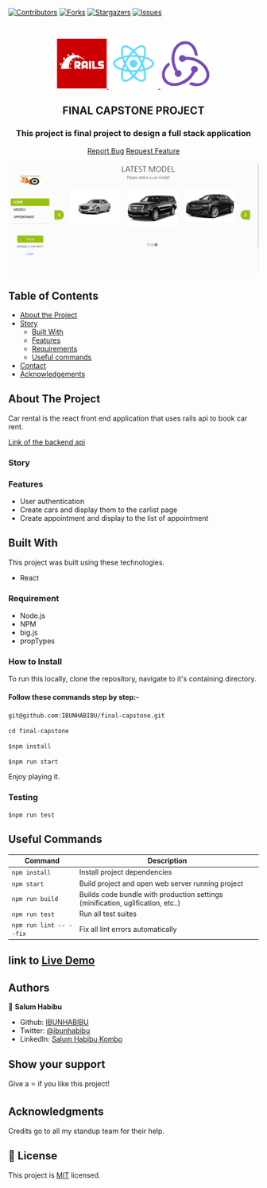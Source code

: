 [![Contributors][contributors-shield]][contributors-url]
[![Forks][forks-shield]][forks-url]
[![Stargazers][stars-shield]][stars-url]
[![Issues][issues-shield]][issues-url]

<br />

<p align="center">
  <a href="git@github.com:IBUNHABIBU/final-capstone.git">
    <p align="center">
      <img src="https://raw.githubusercontent.com/github/explore/80688e429a7d4ef2fca1e82350fe8e3517d3494d/topics/rails/rails.png" alt="Rails" width="100" height="100">
      <img src="https://raw.githubusercontent.com/github/explore/80688e429a7d4ef2fca1e82350fe8e3517d3494d/topics/react/react.png" alt="React" width="100" height="100">
      <img src="https://raw.githubusercontent.com/github/explore/80688e429a7d4ef2fca1e82350fe8e3517d3494d/topics/redux/redux.png" alt="Redux" width="100" height="100">
    </p>
  </a>

  <h2 align="center"> FINAL CAPSTONE PROJECT </h2>
  <h3 align="center"> This project is final project to design a full stack application </h3>

  <p align="center">
    <a href="https://github.com/IBUNHABIBU/final-capstone/issues">Report Bug</a>
    <a href="https://github.com/IBUNHABIBU/final-capstone/issues">Request Feature</a>
  </p>
</p>

![screenshot](https://github.com/IBUNHABIBU/final-capstone/blob/capstone-react-frontend/public/HomePage.PNG)

## Table of Contents

* [About the Project](#about-the-project)
* [Story](#story)
  * [Built With](#built-with)
  * [Features](#features)
  * [Requirements](#requirements)
  * [Useful commands](#useful-commands)
* [Contact](#Authors)
* [Acknowledgements](#Acknowledgements)

<!-- ABOUT THE PROJECT -->
## About The Project
Car rental is the react front end application that uses rails api to book car rent.

[Link of the backend api](https://github.com/IBUNHABIBU/car-rent-booking-api)

### Story

### Features

- User authentication
- Create cars and display them to the carlist page
- Create appointment and display to the list of appointment
    
<!-- BUILD WITH -->
## Built With

This project was built using these technologies.
* React


### Requirement

- Node.js
- NPM
- big.js
- propTypes

### How to Install 

To run this locally, clone the repository, navigate to it's containing directory.

#### Follow these commands step by step:-

`
 git@github.com:IBUNHABIBU/final-capstone.git
`

`
cd final-capstone
`

 `$npm install `
 
 
 `$npm run start`
 
Enjoy playing it.

### Testing

 `$npm run test `


## Useful Commands

| Command | Description |
|---------|-------------|
| `npm install` | Install project dependencies |
| `npm start` | Build project and open web server running project |
| `npm run build` | Builds code bundle with production settings (minification, uglification, etc..) |
| `npm run test` | Run all test suites |
| `npm run lint -- --fix` | Fix all lint errors automatically |

<!-- ### How to play -->

<!-- CONTACT -->


## link to  [Live Demo ](https://slm-final-capstone.herokuapp.com/)

## Authors

👤 **Salum Habibu** 
    
* Github: [IBUNHABIBU](https://github.com/IBUNHABIBU)
* Twitter: [@ibunhabibu](https://twitter.com/Ibunhabibu)
* LinkedIn: [Salum Habibu Kombo](https://www.linkedin.com/in/salum-habibu/)

## Show your support

Give a :star: if you like this project!


## Acknowledgments
Credits go to  <!--Mr Christian Ceamatu who helped me when I'm stuck. -->
all my standup team for their help.

<!-- MARKDOWN LINKS & IMAGES -->
<!-- https://www.markdownguide.org/basic-syntax/#reference-style-links -->
[contributors-shield]: https://img.shields.io/github/contributors/IBUNHABIBU/final-capstone.svg?style=flat-square
[contributors-url]: https://github.com/IBUNHABIBU/final-capstone/graphs/contributors
[forks-shield]: https://img.shields.io/github/forks/IBUNHABIBU/final-capstone.svg?style=flat-square
[forks-url]: https://github.com/IBUNHABIBU/final-capstone/network/members
[stars-shield]: https://img.shields.io/github/stars/IBUNHABIBU/final-capstone.svg?style=flat-square
[stars-url]: https://github.com/IBUNHABIBU/final-capstone/stargazers
[issues-shield]: https://img.shields.io/github/issues/IBUNHABIBU/final-capstone.svg?style=flat-square
[issues-url]: https://github.com/IBUNHABIBU/final-capstone/issues

## 📝 License

This project is [MIT](https://opensource.org/licenses/MIT) licensed.
